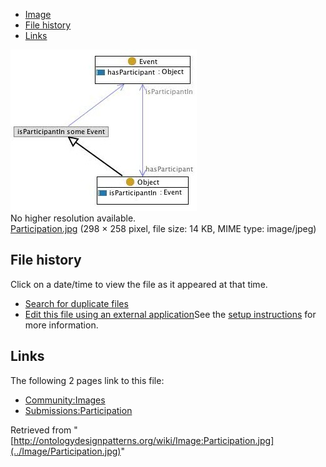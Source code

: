 * [Image](../Image/Participation.jpg#file)
* [File history](../Image/Participation.jpg#filehistory)
* [Links](../Image/Participation.jpg#filelinks)

[![Image:Participation.jpg](../images/8/86/Participation.jpg)](../images/8/86/Participation.jpg)  
No higher resolution available.  
[Participation.jpg](../images/8/86/Participation.jpg)‎ (298 × 258 pixel, file size: 14 KB, MIME type: image/jpeg)

## File history

Click on a date/time to view the file as it appeared at that time.



  
* [Search for duplicate files](http://ontologydesignpatterns.org/wiki/Special:FileDuplicateSearch/Participation.jpg "Special:FileDuplicateSearch/Participation.jpg")
* [Edit this file using an external application](http://ontologydesignpatterns.org/wiki/index.php?title=Image:Participation.jpg&action=edit&externaledit=true&mode=file "Image:Participation.jpg")See the [setup instructions](http://www.mediawiki.org/wiki/Manual:External_editors "http://www.mediawiki.org/wiki/Manual:External_editors") for more information.

## Links



The following 2 pages link to this file:


* [Community:Images](../Community/Images "Community:Images")
* [Submissions:Participation](../Submissions/Participation "Submissions:Participation")


Retrieved from "[http://ontologydesignpatterns.org/wiki/Image:Participation.jpg](../Image/Participation.jpg)"